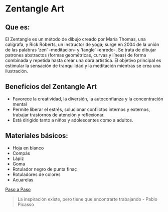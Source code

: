 # Zentangle Art
## Que es:
El Zentangle es un método de dibujo creado por María Thomas, una calígrafa, y Rick Roberts, un instructor de yoga; surge en 2004 de la unión de las palabras ‘zen’ -meditación- y ‘tangle’ -enredo-. Se trata de dibujar patrones abstractos (formas geométricas, curvas y líneas) de forma combinada y repetida hasta crear una obra artística. El objetivo principal es estimular la sensación de tranquilidad y la meditación mientras se crea una ilustración.
## Beneficios del Zentangle Art 
- Favorece la creatividad, la diversión, la autoconfianza y la concentración mental
- Permite liberar el estrés, solucionar conflictos internos y externos, trabajar trastornos de atención y reflexionar. 
- Está dirigido tanto a niños y adolescentes como a adultos. 

## Materiales básicos:
- Hoja en blanco
- Compás
- Lápiz
- Goma
- Rotulador negro de punta finaç
- Rotuladores de colores
- Acuarelas

[Paso a Paso](https://youtu.be/12yvV-DEk34)

> La inspiración existe, pero tiene que encontrarte trabajando - Pablo Picasso
